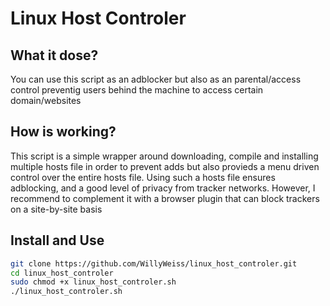 # Linux Host Controler
## What it dose?
You can use this script as an adblocker but also as an parental/access control preventig users behind the machine to access certain domain/websites

## How is working?
This script is a simple wrapper around downloading, compile and installing multiple hosts file in order to prevent adds but also provieds a menu driven control over the entire hosts file. 
Using such a hosts file ensures adblocking, and a good level of privacy from tracker networks. However, I recommend to complement it with a browser plugin that can block trackers on a site-by-site basis

## Install and Use

```sh
git clone https://github.com/WillyWeiss/linux_host_controler.git
cd linux_host_controler
sudo chmod +x linux_host_controler.sh
./linux_host_controler.sh
```

